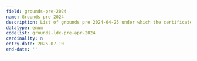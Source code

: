 ```yaml
---
field: grounds-pre-2024
name: Grounds pre 2024
description: List of grounds pre 2024-04-25 under which the certificate is sought
datatype: enum
codelist: grounds-ldc-pre-apr-2024
cardinality: n
entry-date: 2025-07-10
end-date: ''
---
```

